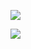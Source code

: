 ![](https://github-readme-stats.vercel.app/api?username=porkytheblack&show_icons=true&count_private=true)

![](https://github-readme-stats.vercel.app/api/top-langs/?username=porkytheblack&layout=compact)
